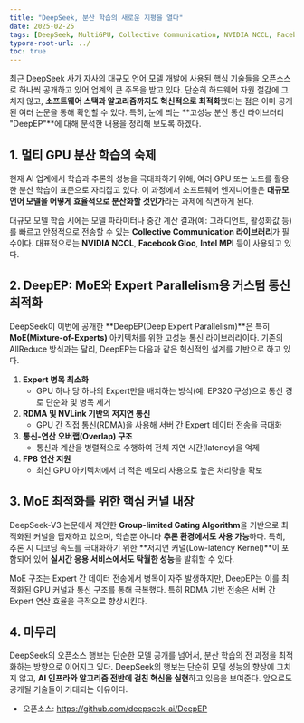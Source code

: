 ```yaml
---
title: "DeepSeek, 분산 학습의 새로운 지평을 열다"
date: 2025-02-25
tags: [DeepSeek, MultiGPU, Collective Communication, NVIDIA NCCL, Facebook Gloo, Intel MPI, DeepEP, MoE, RDMA, NVLink, GPU, 저지연 커널, Low-latency Kernel, Group-limited Gating Algorithm]
typora-root-url: ../
toc: true
---
```



최근 DeepSeek 사가 자사의 대규모 언어 모델 개발에 사용된 핵심 기술들을 오픈소스로 하나씩 공개하고 있어 업계의 큰 주목을 받고 있다. 단순히 하드웨어 자원 절감에 그치지 않고, **소프트웨어 스택과 알고리즘까지도 혁신적으로 최적화**했다는 점은 이미 공개된 여러 논문을 통해 확인할 수 있다. 특히, 눈에 띄는 **고성능 분산 통신 라이브러리 "DeepEP"**에 대해 분석한 내용을 정리해 보도록 하겠다.



## 1. 멀티 GPU 분산 학습의 숙제

현재 AI 업계에서 학습과 추론의 성능을 극대화하기 위해, 여러 GPU 또는 노드를 활용한 분산 학습이 표준으로 자리잡고 있다. 이 과정에서 소프트웨어 엔지니어들은 **대규모 언어 모델을 어떻게 효율적으로 분산화할 것인가**라는 과제에 직면하게 된다.

대규모 모델 학습 시에는 모델 파라미터나 중간 계산 결과(예: 그래디언트, 활성화값 등)를 빠르고 안정적으로 전송할 수 있는 **Collective Communication 라이브러리**가 필수이다. 대표적으로는 **NVIDIA NCCL**, **Facebook Gloo**, **Intel MPI** 등이 사용되고 있다.



## 2. DeepEP: MoE와 Expert Parallelism용 커스텀 통신 최적화

DeepSeek이 이번에 공개한 **DeepEP(Deep Expert Parallelism)**은 특히 **MoE(Mixture-of-Experts)** 아키텍처를 위한 고성능 통신 라이브러리이다. 기존의 AllReduce 방식과는 달리, DeepEP는 다음과 같은 혁신적인 설계를 기반으로 하고 있다.

1. **Expert 병목 최소화**
   - GPU 하나 당 하나의 Expert만을 배치하는 방식(예: EP320 구성)으로 통신 경로 단순화 및 병목 제거
2. **RDMA 및 NVLink 기반의 저지연 통신**
   - GPU 간 직접 통신(RDMA)을 사용해 서버 간 Expert 데이터 전송을 극대화
3. **통신-연산 오버랩(Overlap) 구조**
   - 통신과 계산을 병렬적으로 수행하여 전체 지연 시간(latency)을 억제
4. **FP8 연산 지원**
   - 최신 GPU 아키텍처에서 더 적은 메모리 사용으로 높은 처리량을 확보



## 3. MoE 최적화를 위한 핵심 커널 내장

DeepSeek-V3 논문에서 제안한 **Group-limited Gating Algorithm**을 기반으로 최적화된 커널을 탑재하고 있으며, 학습뿐 아니라 **추론 환경에서도 사용 가능**하다. 특히, 추론 시 디코딩 속도를 극대화하기 위한 **저지연 커널(Low-latency Kernel)**이 포함되어 있어 **실시간 응용 서비스에서도 탁월한 성능**을 발휘할 수 있다.

MoE 구조는 Expert 간 데이터 전송에서 병목이 자주 발생하지만, DeepEP는 이를 최적화된 GPU 커널과 통신 구조를 통해 극복했다. 특히 RDMA 기반 전송은 서버 간 Expert 연산 효율을 극적으로 향상시킨다.



## 4. 마무리

DeepSeek의 오픈소스 행보는 단순한 모델 공개를 넘어서, 분산 학습의 전 과정을 최적화하는 방향으로 이어지고 있다. DeepSeek의 행보는 단순히 모델 성능의 향상에 그치지 않고, **AI 인프라와 알고리즘 전반에 걸친 혁신을 실현**하고 있음을 보여준다. 앞으로도 공개될 기술들이 기대되는 이유이다. 



* 오픈소스: https://github.com/deepseek-ai/DeepEP